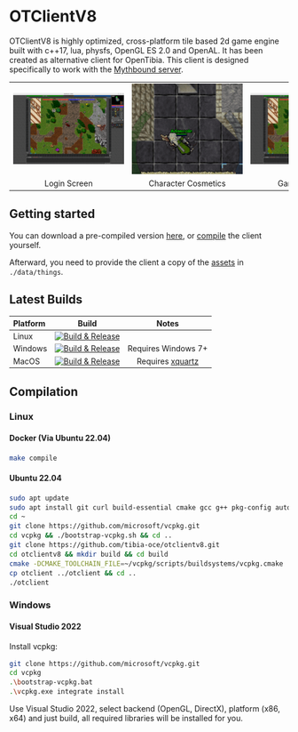 # OTClientV8

OTClientV8 is highly optimized, cross-platform tile based 2d game engine built with c++17, lua, physfs, OpenGL ES 2.0 and OpenAL. It has been created as alternative client for OpenTibia. This client is designed specifically to work with the [Mythbound server](https://github.com/tibia-oce/server).

<div style="text-align: center;">
  <table>
    <tr>
      <td>
        <img src="https://github.com/tibia-oce/otclientv8/blob/main/docs/images/client.png?raw=true?raw=true" width="200" alt="Login Screen" style="max-width:200px;">
      </td>
      <td>
        <img src="https://github.com/kokekanon/OTredemption-Picture-NODELETE/blob/main/Picture/Attached%20Effect/Creature/001_Bone.gif?raw=true" width="200" alt="Character Attachments" style="max-width:200px;">
        </td>
      <td>
        <img src="https://github.com/tibia-oce/otclientv8/blob/main/docs/images/client.png?raw=true" width="200" alt="Game Interface" style="max-width:200px;">
      </td>
    </tr>
    <tr>
      <td>Login Screen</td>
      <td>Character Cosmetics</td>
      <td>Game Interface</td>
    </tr>
  </table>
</div>

## Getting started

You can download a pre-compiled version [here](https://github.com/tibia-oce/otclientv8/releases/latest), or [compile](#Compilation) the client yourself.

Afterward, you need to provide the client a copy of the [assets](https://github.com/tibia-oce/assets/tree/master/things/1098) in `./data/things`.

## Latest Builds

| Platform       | Build        | Notes        |
| :------------- | :----------: | :----------: |
| Linux        | [![Build & Release](https://github.com/tibia-oce/otclientv8/actions/workflows/build-ubuntu.yaml/badge.svg)](https://github.com/tibia-oce/otclientv8/actions/workflows/build-ubuntu.yaml) | |
| Windows        | [![Build & Release](https://github.com/tibia-oce/otclientv8/actions/workflows/build-windows.yaml/badge.svg)](https://github.com/tibia-oce/otclientv8/actions/workflows/build-windows.yaml) | Requires Windows 7+ |
| MacOS        | [![Build & Release](https://github.com/tibia-oce/otclientv8/actions/workflows/build-macos.yaml/badge.svg)](https://github.com/tibia-oce/otclientv8/actions/workflows/build-macos.yaml) | Requires [xquartz](https://www.xquartz.org/) |

## Compilation

### Linux

#### Docker (Via Ubuntu 22.04)

```sh
make compile
```

#### Ubuntu 22.04

```sh
sudo apt update
sudo apt install git curl build-essential cmake gcc g++ pkg-config autoconf libtool libglew-dev -y
cd ~
git clone https://github.com/microsoft/vcpkg.git
cd vcpkg && ./bootstrap-vcpkg.sh && cd ..
git clone https://github.com/tibia-oce/otclientv8.git
cd otclientv8 && mkdir build && cd build
cmake -DCMAKE_TOOLCHAIN_FILE=~/vcpkg/scripts/buildsystems/vcpkg.cmake .. && make -j$(nproc)
cp otclient ../otclient && cd ..
./otclient
```

### Windows

#### Visual Studio 2022

Install vcpkg:

```sh
git clone https://github.com/microsoft/vcpkg.git
cd vcpkg
.\bootstrap-vcpkg.bat
.\vcpkg.exe integrate install
```

Use Visual Studio 2022, select backend (OpenGL, DirectX), platform (x86, x64) and just build, all required libraries will be installed for you.
